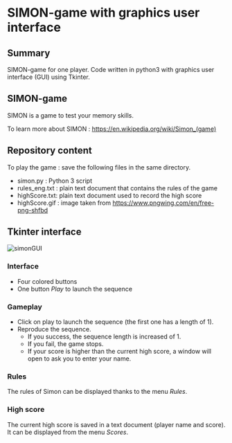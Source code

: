 # SIMON-game with graphics user interface

## Summary
SIMON-game for one player.
Code written in python3 with graphics user interface (GUI) using Tkinter.

## SIMON-game
SIMON is a game to test your memory skills.

To learn more about SIMON : https://en.wikipedia.org/wiki/Simon_(game)

## Repository content
To play the game : save the following files in the same directory.
* simon.py : Python 3 script
* rules_eng.txt : plain text document that contains the rules of the game
* highScore.txt: plain text document used to record the high score
* highScore.gif : image taken from https://www.pngwing.com/en/free-png-shfbd


## Tkinter interface

![simonGUI](https://user-images.githubusercontent.com/82372483/131112730-850190fb-f0f6-4dde-a9da-9d730f590dda.png)


### Interface

* Four colored buttons
* One button *Play* to launch the sequence

### Gameplay

* Click on play to launch the sequence (the first one has a length of 1).
* Reproduce the sequence.
  * If you success, the sequence length is increased of 1.
  * If you fail, the game stops.
  * If your score is higher than the current high score, a window will open to ask you to enter your name.

### Rules

The rules of Simon can be displayed thanks to the menu *Rules*.

### High score
The current high score is saved in a text document (player name and score). It can be displayed from the menu *Scores*.


